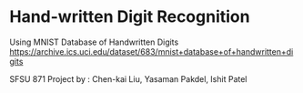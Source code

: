 # Hand-written Digit Recognition

Using MNIST Database of Handwritten Digits
https://archive.ics.uci.edu/dataset/683/mnist+database+of+handwritten+digits

SFSU 871 Project by : Chen-kai Liu, Yasaman Pakdel, Ishit Patel